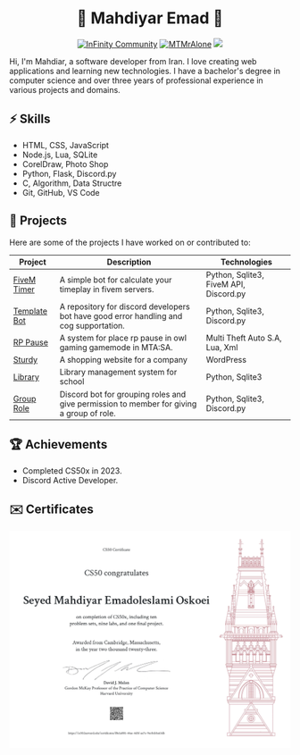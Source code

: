 <h1 align="center">🗽 Mahdiyar Emad 🗽</h1>

<div align="center">
    <a href="https://discord.gg/infinitytm"><img src="https://badgen.net/discord/members/infinitytm?icon=discord" alt="InFinity Community"/></a>
    <a href="https://x.com/mtmralone"><img src="https://img.shields.io/twitter/follow/mtmralone?style=social" alt="MTMrAlone"/></a>
    <a href="https://top.gg/bot/1102672586921488434"><img src="https://top.gg/api/widget/upvotes/1102672586921488434.svg"></a>
</div>

Hi, I'm Mahdiar, a software developer from Iran. I love creating web applications and learning new technologies. I have a bachelor's degree in computer science and over three years of professional experience in various projects and domains.

## ⚡ Skills
- HTML, CSS, JavaScript
- Node.js, Lua, SQLite
- CorelDraw, Photo Shop
- Python, Flask, Discord.py
- C, Algorithm, Data Structre
- Git, GitHub, VS Code

## 🌱 Projects
Here are some of the projects I have worked on or contributed to:

| Project | Description | Technologies |
|---------|-------------|--------------|
| [FiveM Timer](https://infinitycommunity.ir/discord) | A simple bot for calculate your timeplay in fivem servers. | Python, Sqlite3, FiveM API, Discord.py |
| [Template Bot](https://github.com/MTMrAlone/Template-Bot) | A repository for discord developers bot have good error handling and cog supportation. | Python, Sqlite3, Discord.py |
| [RP Pause](https://github.com/MTMrAlone/RP-Pause) | A system for place rp pause in owl gaming gamemode in MTA:SA. | Multi Theft Auto S.A, Lua, Xml |
| [Sturdy](https://sturdy.ir/) | A shopping website for a company | WordPress | 
| [Library](https://github.com/MTMrAlone/Library) | Library management system for school | Python, Sqlite3 |
| [Group Role](https://github.com/MTMrAlone/GroupsRole-Bot) | Discord bot for grouping roles and give permission to member for giving a group of role. | Python, Sqlite3, Discord.py |

## 🏆 Achievements
- Completed CS50x in 2023.
- Discord Active Developer.

## ✉️ Certificates
![CS50x Certificate](./CS50x.jpg?raw=true)
